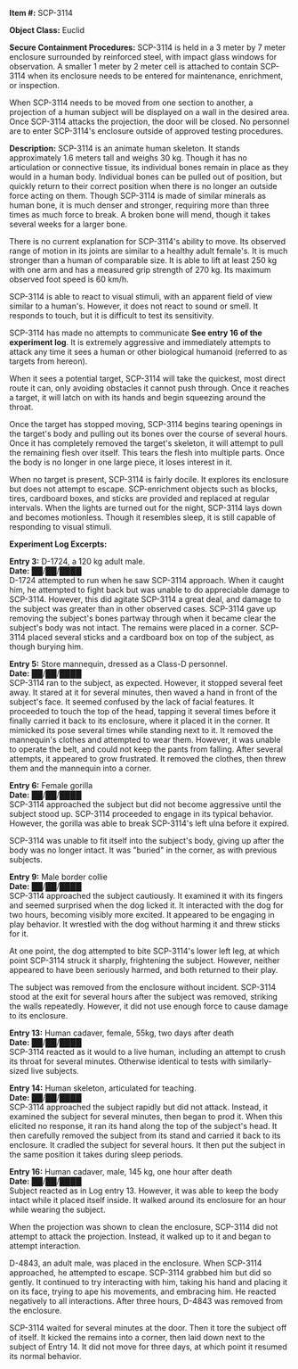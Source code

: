 **Item #:** SCP-3114

**Object Class:** Euclid

**Secure Containment Procedures:** SCP-3114 is held in a 3 meter by 7 meter enclosure surrounded by reinforced steel, with impact glass windows for observation. A smaller 1 meter by 2 meter cell is attached to contain SCP-3114 when its enclosure needs to be entered for maintenance, enrichment, or inspection.

When SCP-3114 needs to be moved from one section to another, a projection of a human subject will be displayed on a wall in the desired area. Once SCP-3114 attacks the projection, the door will be closed. No personnel are to enter SCP-3114's enclosure outside of approved testing procedures.

**Description:** SCP-3114 is an animate human skeleton. It stands approximately 1.6 meters tall and weighs 30 kg. Though it has no articulation or connective tissue, its individual bones remain in place as they would in a human body. Individual bones can be pulled out of position, but quickly return to their correct position when there is no longer an outside force acting on them. Though SCP-3114 is made of similar minerals as human bone, it is much denser and stronger, requiring more than three times as much force to break. A broken bone will mend, though it takes several weeks for a larger bone.

There is no current explanation for SCP-3114's ability to move. Its observed range of motion in its joints are similar to a healthy adult female's. It is much stronger than a human of comparable size. It is able to lift at least 250 kg with one arm and has a measured grip strength of 270 kg. Its maximum observed foot speed is 60 km/h.

SCP-3114 is able to react to visual stimuli, with an apparent field of view similar to a human's. However, it does not react to sound or smell. It responds to touch, but it is difficult to test its sensitivity.

SCP-3114 has made no attempts to communicate **See entry 16 of the experiment log**. It is extremely aggressive and immediately attempts to attack any time it sees a human or other biological humanoid (referred to as targets from hereon).

When it sees a potential target, SCP-3114 will take the quickest, most direct route it can, only avoiding obstacles it cannot push through. Once it reaches a target, it will latch on with its hands and begin squeezing around the throat.

Once the target has stopped moving, SCP-3114 begins tearing openings in the target's body and pulling out its bones over the course of several hours. Once it has completely removed the target's skeleton, it will attempt to pull the remaining flesh over itself. This tears the flesh into multiple parts. Once the body is no longer in one large piece, it loses interest in it.

When no target is present, SCP-3114 is fairly docile. It explores its enclosure but does not attempt to escape. SCP-enrichment objects such as blocks, tires, cardboard boxes, and sticks are provided and replaced at regular intervals. When the lights are turned out for the night, SCP-3114 lays down and becomes motionless. Though it resembles sleep, it is still capable of responding to visual stimuli.

**Experiment Log Excerpts:**

**Entry 3:** D-1724, a 120 kg adult male.  
**Date:** ██/██/████  
D-1724 attempted to run when he saw SCP-3114 approach. When it caught him, he attempted to fight back but was unable to do appreciable damage to SCP-3114. However, this did agitate SCP-3114 a great deal, and damage to the subject was greater than in other observed cases. SCP-3114 gave up removing the subject's bones partway through when it became clear the subject's body was not intact. The remains were placed in a corner. SCP-3114 placed several sticks and a cardboard box on top of the subject, as though burying him.

**Entry 5:** Store mannequin, dressed as a Class-D personnel.  
**Date:** ██/██/████  
SCP-3114 ran to the subject, as expected. However, it stopped several feet away. It stared at it for several minutes, then waved a hand in front of the subject's face. It seemed confused by the lack of facial features. It proceeded to touch the top of the head, tapping it several times before it finally carried it back to its enclosure, where it placed it in the corner. It mimicked its pose several times while standing next to it. It removed the mannequin's clothes and attempted to wear them. However, it was unable to operate the belt, and could not keep the pants from falling. After several attempts, it appeared to grow frustrated. It removed the clothes, then threw them and the mannequin into a corner.

**Entry 6:** Female gorilla  
**Date:** ██/██/████  
SCP-3114 approached the subject but did not become aggressive until the subject stood up. SCP-3114 proceeded to engage in its typical behavior. However, the gorilla was able to break SCP-3114's left ulna before it expired.

SCP-3114 was unable to fit itself into the subject's body, giving up after the body was no longer intact. It was "buried" in the corner, as with previous subjects.

**Entry 9:** Male border collie  
**Date:** ██/██/████  
SCP-3114 approached the subject cautiously. It examined it with its fingers and seemed surprised when the dog licked it. It interacted with the dog for two hours, becoming visibly more excited. It appeared to be engaging in play behavior. It wrestled with the dog without harming it and threw sticks for it.

At one point, the dog attempted to bite SCP-3114's lower left leg, at which point SCP-3114 struck it sharply, frightening the subject. However, neither appeared to have been seriously harmed, and both returned to their play.

The subject was removed from the enclosure without incident. SCP-3114 stood at the exit for several hours after the subject was removed, striking the walls repeatedly. However, it did not use enough force to cause damage to its enclosure.

**Entry 13:** Human cadaver, female, 55kg, two days after death  
**Date:** ██/██/████  
SCP-3114 reacted as it would to a live human, including an attempt to crush its throat for several minutes. Otherwise identical to tests with similarly-sized live subjects.

**Entry 14:** Human skeleton, articulated for teaching.  
**Date:** ██/██/████  
SCP-3114 approached the subject rapidly but did not attack. Instead, it examined the subject for several minutes, then began to prod it. When this elicited no response, it ran its hand along the top of the subject's head. It then carefully removed the subject from its stand and carried it back to its enclosure. It cradled the subject for several hours. It then put the subject in the same position it takes during sleep periods.

**Entry 16:** Human cadaver, male, 145 kg, one hour after death  
**Date:** ██/██/████  
Subject reacted as in Log entry 13. However, it was able to keep the body intact while it placed itself inside. It walked around its enclosure for an hour while wearing the subject.

When the projection was shown to clean the enclosure, SCP-3114 did not attempt to attack the projection. Instead, it walked up to it and began to attempt interaction.

D-4843, an adult male, was placed in the enclosure. When SCP-3114 approached, he attempted to escape. SCP-3114 grabbed him but did so gently. It continued to try interacting with him, taking his hand and placing it on its face, trying to ape his movements, and embracing him. He reacted negatively to all interactions. After three hours, D-4843 was removed from the enclosure.

SCP-3114 waited for several minutes at the door. Then it tore the subject off of itself. It kicked the remains into a corner, then laid down next to the subject of Entry 14. It did not move for three days, at which point it resumed its normal behavior.